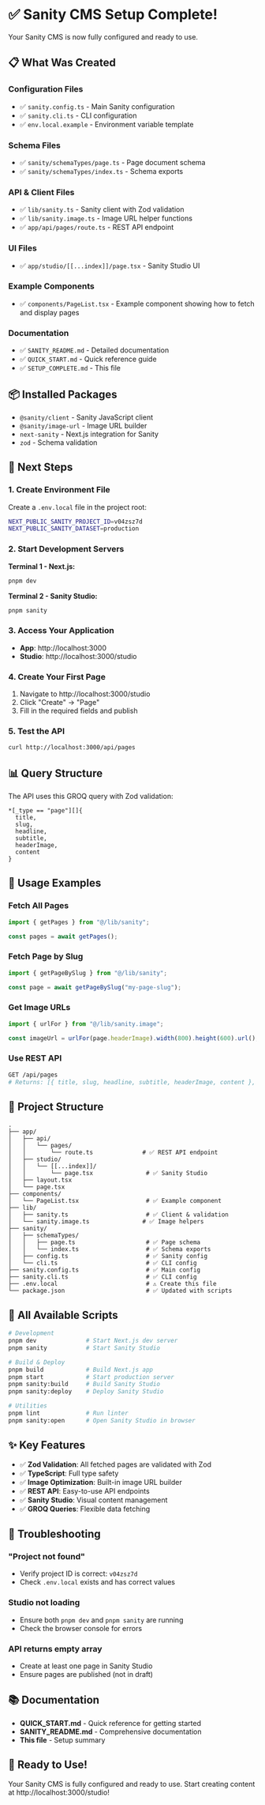 # ✅ Sanity CMS Setup Complete!

Your Sanity CMS is now fully configured and ready to use.

## 📋 What Was Created

### Configuration Files

- ✅ `sanity.config.ts` - Main Sanity configuration
- ✅ `sanity.cli.ts` - CLI configuration
- ✅ `env.local.example` - Environment variable template

### Schema Files

- ✅ `sanity/schemaTypes/page.ts` - Page document schema
- ✅ `sanity/schemaTypes/index.ts` - Schema exports

### API & Client Files

- ✅ `lib/sanity.ts` - Sanity client with Zod validation
- ✅ `lib/sanity.image.ts` - Image URL helper functions
- ✅ `app/api/pages/route.ts` - REST API endpoint

### UI Files

- ✅ `app/studio/[[...index]]/page.tsx` - Sanity Studio UI

### Example Components

- ✅ `components/PageList.tsx` - Example component showing how to fetch and display pages

### Documentation

- ✅ `SANITY_README.md` - Detailed documentation
- ✅ `QUICK_START.md` - Quick reference guide
- ✅ `SETUP_COMPLETE.md` - This file

## 📦 Installed Packages

- `@sanity/client` - Sanity JavaScript client
- `@sanity/image-url` - Image URL builder
- `next-sanity` - Next.js integration for Sanity
- `zod` - Schema validation

## 🚀 Next Steps

### 1. Create Environment File

Create a `.env.local` file in the project root:

```bash
NEXT_PUBLIC_SANITY_PROJECT_ID=v04zsz7d
NEXT_PUBLIC_SANITY_DATASET=production
```

### 2. Start Development Servers

**Terminal 1 - Next.js:**

```bash
pnpm dev
```

**Terminal 2 - Sanity Studio:**

```bash
pnpm sanity
```

### 3. Access Your Application

- **App**: http://localhost:3000
- **Studio**: http://localhost:3000/studio

### 4. Create Your First Page

1. Navigate to http://localhost:3000/studio
2. Click "Create" → "Page"
3. Fill in the required fields and publish

### 5. Test the API

```bash
curl http://localhost:3000/api/pages
```

## 📊 Query Structure

The API uses this GROQ query with Zod validation:

```groq
*[_type == "page"][]{
  title,
  slug,
  headline,
  subtitle,
  headerImage,
  content
}
```

## 🎯 Usage Examples

### Fetch All Pages

```typescript
import { getPages } from "@/lib/sanity";

const pages = await getPages();
```

### Fetch Page by Slug

```typescript
import { getPageBySlug } from "@/lib/sanity";

const page = await getPageBySlug("my-page-slug");
```

### Get Image URLs

```typescript
import { urlFor } from "@/lib/sanity.image";

const imageUrl = urlFor(page.headerImage).width(800).height(600).url();
```

### Use REST API

```bash
GET /api/pages
# Returns: [{ title, slug, headline, subtitle, headerImage, content }, ...]
```

## 📁 Project Structure

```
.
├── app/
│   ├── api/
│   │   └── pages/
│   │       └── route.ts              # ✅ REST API endpoint
│   ├── studio/
│   │   └── [[...index]]/
│   │       └── page.tsx               # ✅ Sanity Studio
│   ├── layout.tsx
│   └── page.tsx
├── components/
│   └── PageList.tsx                   # ✅ Example component
├── lib/
│   ├── sanity.ts                      # ✅ Client & validation
│   └── sanity.image.ts               # ✅ Image helpers
├── sanity/
│   ├── schemaTypes/
│   │   ├── page.ts                    # ✅ Page schema
│   │   └── index.ts                   # ✅ Schema exports
│   ├── config.ts                      # ✅ Sanity config
│   └── cli.ts                         # ✅ CLI config
├── sanity.config.ts                   # ✅ Main config
├── sanity.cli.ts                      # ✅ CLI config
├── .env.local                         # ⚠️ Create this file
└── package.json                       # ✅ Updated with scripts
```

## 🎨 All Available Scripts

```bash
# Development
pnpm dev              # Start Next.js dev server
pnpm sanity           # Start Sanity Studio

# Build & Deploy
pnpm build            # Build Next.js app
pnpm start            # Start production server
pnpm sanity:build     # Build Sanity Studio
pnpm sanity:deploy    # Deploy Sanity Studio

# Utilities
pnpm lint             # Run linter
pnpm sanity:open      # Open Sanity Studio in browser
```

## ✨ Key Features

- ✅ **Zod Validation**: All fetched pages are validated with Zod
- ✅ **TypeScript**: Full type safety
- ✅ **Image Optimization**: Built-in image URL builder
- ✅ **REST API**: Easy-to-use API endpoints
- ✅ **Sanity Studio**: Visual content management
- ✅ **GROQ Queries**: Flexible data fetching

## 🐛 Troubleshooting

### "Project not found"

- Verify project ID is correct: `v04zsz7d`
- Check `.env.local` exists and has correct values

### Studio not loading

- Ensure both `pnpm dev` and `pnpm sanity` are running
- Check the browser console for errors

### API returns empty array

- Create at least one page in Sanity Studio
- Ensure pages are published (not in draft)

## 📚 Documentation

- **QUICK_START.md** - Quick reference for getting started
- **SANITY_README.md** - Comprehensive documentation
- **This file** - Setup summary

## 🎉 Ready to Use!

Your Sanity CMS is fully configured and ready to use. Start creating content at http://localhost:3000/studio!
